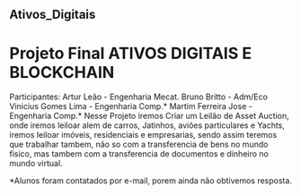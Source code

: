 ## Ativos_Digitais
# Projeto Final ATIVOS DIGITAIS E BLOCKCHAIN
Participantes:
Artur Leão - Engenharia Mecat.
Bruno Britto - Adm/Eco
Vinicius Gomes Lima - Engenharia Comp.*
Martim Ferreira Jose - Engenharia Comp.*
Nesse Projeto iremos Criar um Leilão de Asset Auction, onde iremos leiloar alem de carros, Jatinhos, aviões particulares e Yachts, iremos leiloar imóveis, residenciais e empresarias, sendo assim teremos que trabalhar tambem, não so com a transferencia de bens no mundo fisico, mas tambem com a transferencia de documentos e dinheiro no mundo virtual.


*Alunos foram contatados por e-mail, porem ainda não obtivemos resposta.
